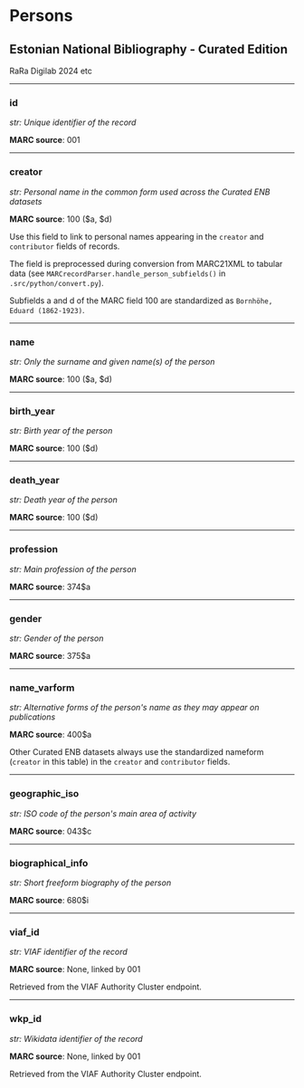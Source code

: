 # Persons
## Estonian National Bibliography - Curated Edition

RaRa Digilab 2024 etc

---
### id

*str: Unique identifier of the record*

**MARC source**: 001

---
### creator

*str: Personal name in the common form used across the Curated ENB datasets*

**MARC source**: 100 (\$a, \$d)

Use this field to link to personal names appearing in the `creator` and `contributor` fields of records.

The field is preprocessed during conversion from MARC21XML to tabular data (see `MARCrecordParser.handle_person_subfields()` in `.src/python/convert.py`).

Subfields a and d of the MARC field 100 are standardized as `Bornhöhe, Eduard (1862-1923)`.

---
### name

*str: Only the surname and given name(s) of the person*

**MARC source**: 100 (\$a, \$d)

---
### birth_year

*str: Birth year of the person*

**MARC source**: 100 (\$d)

---
### death_year

*str: Death year of the person*

**MARC source**: 100 (\$d)

---
### profession

*str: Main profession of the person*

**MARC source**: 374\$a

---
### gender

*str: Gender of the person*

**MARC source**: 375\$a

---
### name_varform

*str: Alternative forms of the person's name as they may appear on publications*

**MARC source**: 400\$a

Other Curated ENB datasets always use the standardized nameform (`creator` in this table) in the `creator` and `contributor` fields.

---
### geographic_iso

*str: ISO code of the person's main area of activity*

**MARC source**: 043\$c

---
### biographical_info

*str: Short freeform biography of the person*

**MARC source**: 680\$i

---
### viaf_id

*str: VIAF identifier of the record*

**MARC source**: None, linked by 001

Retrieved from the VIAF Authority Cluster endpoint.

---
### wkp_id

*str: Wikidata identifier of the record*

**MARC source**: None, linked by 001

Retrieved from the VIAF Authority Cluster endpoint.
